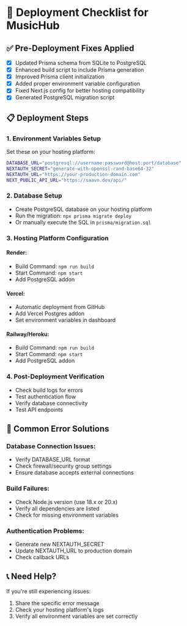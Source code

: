 # 🚀 Deployment Checklist for MusicHub

## ✅ Pre-Deployment Fixes Applied

- [x] Updated Prisma schema from SQLite to PostgreSQL
- [x] Enhanced build script to include Prisma generation
- [x] Improved Prisma client initialization
- [x] Added proper environment variable configuration
- [x] Fixed Next.js config for better hosting compatibility
- [x] Generated PostgreSQL migration script

## 📋 Deployment Steps

### 1. Environment Variables Setup
Set these on your hosting platform:

```bash
DATABASE_URL="postgresql://username:password@host:port/database"
NEXTAUTH_SECRET="generate-with-openssl-rand-base64-32"
NEXTAUTH_URL="https://your-production-domain.com"
NEXT_PUBLIC_API_URL="https://saavn.dev/api/"
```

### 2. Database Setup
- Create PostgreSQL database on your hosting platform
- Run the migration: `npx prisma migrate deploy`
- Or manually execute the SQL in `prisma/migration.sql`

### 3. Hosting Platform Configuration

#### Render:
- Build Command: `npm run build`
- Start Command: `npm start`
- Add PostgreSQL addon

#### Vercel:
- Automatic deployment from GitHub
- Add Vercel Postgres addon
- Set environment variables in dashboard

#### Railway/Heroku:
- Build Command: `npm run build`
- Start Command: `npm start`
- Add PostgreSQL addon

### 4. Post-Deployment Verification
- Check build logs for errors
- Test authentication flow
- Verify database connectivity
- Test API endpoints

## 🔧 Common Error Solutions

### Database Connection Issues:
- Verify DATABASE_URL format
- Check firewall/security group settings
- Ensure database accepts external connections

### Build Failures:
- Check Node.js version (use 18.x or 20.x)
- Verify all dependencies are listed
- Check for missing environment variables

### Authentication Problems:
- Generate new NEXTAUTH_SECRET
- Update NEXTAUTH_URL to production domain
- Check callback URLs

## 📞 Need Help?
If you're still experiencing issues:
1. Share the specific error message
2. Check your hosting platform's logs
3. Verify all environment variables are set correctly
